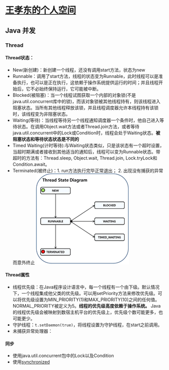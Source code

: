 # [王孝东的个人空间](https://scm-git.github.io/)
## Java 并发

### Thread
#### Thread状态：
* New(新创建)：新创建一个线程，还没有调用start方法，状态为new
* Runnable：调用了start方法，线程的状态变为Runnable，此时线程可以是准备执行，也可以是正在执行，这依赖于操作系统提供运行的时间；并且线程开始后，它不必始终保持运行，它可能被中断。
* Blocked(被阻塞)：当一个线程试图获取一个内部的对象锁(不是java.util.concurrent库中的锁)，而该对象锁被其他线程持有，则该线程进入阻塞状态。当所有其他线程释放该锁，并且线程调度器允许本线程持有该锁时，该线程变为非阻塞状态。
* Waiting(等待)：当线程等待另一个线程通知调度器一个条件时，他自己进入等待状态。在调用Object.wait方法或者Thread.join方法，或者等待java.util.concurrent中的Lock或Condition时，线程会处于Waiting状态。**被阻塞状态和等待状态状态是不同的**
* Timed Waiting(计时等待):与Waiting状态类似，只是该状态有一个超时设置，当超时期满或者接收到其他适当的通知后，线程可以变为Runnable状态。带超时的方法有：Thread.sleep, Object.wait, Thread.join, Lock.tryLock和Condition.await。
* Terminated(被终止)：1. run方法执行完毕正常退出； 2. 出现没有捕获的异常而意外终止
  ![线程状态](./thread_state.png)
  
#### Thread属性
* 线程优先级：在Java程序设计语言中，每一个线程有一个由下级。默认情况下，一个线程集成他父类的优先级。可以用setPriority方法来修改优先级。可以将优先级设置为MIN_PRIORITY(1)和MAX_PRIORITY(10)之间的任何值。NORMAL_PRIORITY被定义为5。**线程的优先级高度依赖于操作系统。** Java的线程优先级会被映射到数宿主机平台的优先级上，优先级个数可能更多，也可能更少。
* 守护线程：`t.setDaemon(true)`，将线程设置为守护线程，在start之前调用。
* 未捕获异常处理器：

#### 同步
* 使用java.util.concurrent包中的Lock以及Condition
* 使用[synchronized](./synchronized.md)
  

  

